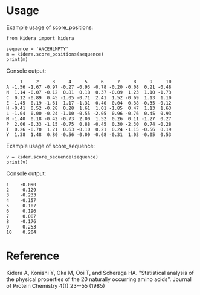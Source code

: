 # Usage
Example usage of score_positions:
```
from Kidera import kidera

sequence = 'ANCEHLMPTY'
m = kidera.score_positions(sequence)
print(m)
```
Console output:
```
     1     2     3     4     5     6     7     8     9     10
A -1.56 -1.67 -0.97 -0.27 -0.93 -0.78 -0.20 -0.08  0.21 -0.48
N  1.14 -0.07 -0.12  0.81  0.18  0.37 -0.09  1.23  1.10 -1.73
C  0.12 -0.89  0.45 -1.05 -0.71  2.41  1.52 -0.69  1.13  1.10
E -1.45  0.19 -1.61  1.17 -1.31  0.40  0.04  0.38 -0.35 -0.12
H -0.41  0.52 -0.28  0.28  1.61  1.01 -1.85  0.47  1.13  1.63
L -1.04  0.00 -0.24 -1.10 -0.55 -2.05  0.96 -0.76  0.45  0.93
M -1.40  0.18 -0.42 -0.73  2.00  1.52  0.26  0.11 -1.27  0.27
P  2.06 -0.33 -1.15 -0.75  0.88 -0.45  0.30 -2.30  0.74 -0.28
T  0.26 -0.70  1.21  0.63 -0.10  0.21  0.24 -1.15 -0.56  0.19
Y  1.38  1.48  0.80 -0.56 -0.00 -0.68 -0.31  1.03 -0.05  0.53
```
Example usage of score_sequence:
```
v = kider.score_sequence(sequence)
print(v)
```
Console output:
```
1    -0.090
2    -0.129
3    -0.233
4    -0.157
5     0.107
6     0.196
7     0.087
8    -0.176
9     0.253
10    0.204
```

# Reference
Kidera A, Konishi Y, Oka M, Ooi T, and Scheraga HA. "Statistical analysis of the physical properties of the 20 naturally occurring amino acids". Journal of Protein Chemistry 4(1):23--55 (1985)
